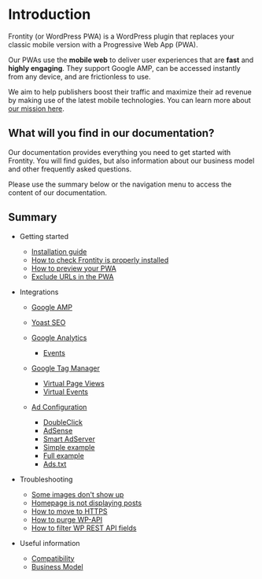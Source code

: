 # Introduction

Frontity \(or WordPress PWA\) is a WordPress plugin that replaces your classic mobile version with a Progressive Web App \(PWA\).

Our PWAs use the **mobile web** to deliver user experiences that are **fast** and **highly engaging**. They support Google AMP, can be accessed instantly from any device, and are frictionless to use.

We aim to help publishers boost their traffic and maximize their ad revenue by making use of the latest mobile technologies. You can learn more about [our mission here](useful-information/business-model.md#our-mission).

## What will you find in our documentation?

Our documentation provides everything you need to get started with Frontity. You will find guides, but also information about our business model and other frequently asked questions.

Please use the summary below or the navigation menu to access the content of our documentation.

## Summary

* Getting started

  * [Installation guide](getting-started/wp-pwa-plugin-installation.md)
  * [How to check Frontity is properly installed](getting-started/check-setup-process.md)
  * [How to preview your PWA](getting-started/how-to-preview-your-pwa.md)
  * [Exclude URLs in the PWA](getting-started/exclude-urls.md)

* Integrations
  * [Google AMP](integrations/google-amp.md)
  * [Yoast SEO](integrations/yoast-seo-compatibility.md)
  * [Google Analytics](integrations/google-analytics/)
    * [Events](integrations/google-analytics/google-analytics-events.md)
  * [Google Tag Manager](integrations/google-tag-manager/)
    * [Virtual Page Views](integrations/google-tag-manager/google-tag-manager-pageviews.md)
    * [Virtual Events](integrations/google-tag-manager/google-tag-manager-events.md)
  * [Ad Configuration](integrations/ads/)

    * [DoubleClick](integrations/ads/doubleclick.md)
    * [AdSense](integrations/ads/adsense.md)
    * [Smart AdServer](integrations/ads/smart-adserver.md)
    * [Simple example](integrations/ads/ads-simple-example.md)
    * [Full example](integrations/ads/ads-full-example.md)
    * [Ads.txt](integrations/ads/ads-txt.md)
* Troubleshooting

  * [Some images don't show up](troubleshooting/some-images-dont-appear.md)
  * [Homepage is not displaying posts](troubleshooting/home-page-not-displaying-posts.md)
  * [How to move to HTTPS](troubleshooting/how-to-move-to-https.md)
  * [How to purge WP-API](troubleshooting/how-to-purge-wp-api.md)
  * [How to filter WP REST API fields](troubleshooting/how-to-filter-wp-rest-api-fields.md)

* Useful information
  * [Compatibility](useful-information/compatibility.md)
  * [Business Model](useful-information/business-model.md)

